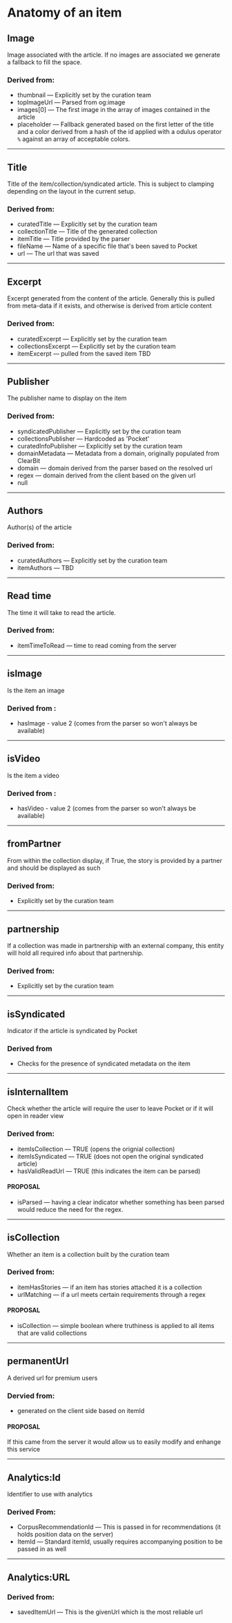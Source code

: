 # Anatomy of an item

## Image

Image associated with the article. If no images are associated we generate a fallback to fill the space.

### Derived from:

- thumbnail — Explicitly set by the curation team
- topImageUrl — Parsed from og:image
- images[0] — The first image in the array of images contained in the article
- placeholder — Fallback generated based on the first letter of the title and a color derived from a hash of the id applied with a odulus operator `%` against an array of acceptable colors.

---

## Title

Title of the item/collection/syndicated article. This is subject to clamping depending on the layout in the current setup.

### Derived from:

- curatedTitle — Explicitly set by the curation team
- collectionTitle — Title of the generated collection
- itemTitle — Title provided by the parser
- fileName — Name of a specific file that's been saved to Pocket
- url — The url that was saved

---

## Excerpt

Excerpt generated from the content of the article. Generally this is pulled from meta-data if it exists, and otherwise is derived from article content

### Derived from:

- curatedExcerpt — Explicitly set by the curation team
- collectionsExcerpt — Explicitly set by the curation team
- itemExcerpt — pulled from the saved item TBD

---

## Publisher

The publisher name to display on the item

### Derived from:

- syndicatedPublisher — Explicitly set by the curation team
- collectionsPublisher — Hardcoded as 'Pocket'
- curatedInfoPublisher — Explicitly set by the curation team
- domainMetadata — Metadata from a domain, originally populated from ClearBit
- domain — domain derived from the parser based on the resolved url
- regex — domain derived from the client based on the given url
- null

---

## Authors

Author(s) of the article

### Derived from:

- curatedAuthors — Explicitly set by the curation team
- itemAuthors — TBD

---

## Read time

The time it will take to read the article.

### Derived from:

- itemTimeToRead — time to read coming from the server

---

## isImage

Is the item an image

### Derived from :

- hasImage - value 2 (comes from the parser so won't always be available)

---

## isVideo

Is the item a video

### Derived from :

- hasVideo - value 2 (comes from the parser so won't always be available)

---

## fromPartner

From within the collection display, if True, the story is provided by a partner and should be displayed as such

### Derived from:

- Explicitly set by the curation team

---

## partnership

If a collection was made in partnership with an external company, this entity will hold all required info about that partnership.

### Derived from:

- Explicitly set by the curation team

---

## isSyndicated

Indicator if the article is syndicated by Pocket

### Derived from

- Checks for the presence of syndicated metadata on the item

---

## isInternalItem

Check whether the article will require the user to leave Pocket or if it will open in reader view

### Derived from:

- itemIsCollection — TRUE (opens the orignial collection)
- itemIsSyndicated — TRUE (does not open the original syndicated article)
- hasValidReadUrl — TRUE (this indicates the item can be parsed)

#### PROPOSAL

- isParsed — having a clear indicator whether something has been parsed would reduce the need for the regex.

---

## isCollection

Whether an item is a collection built by the curation team

### Derived from:

- itemHasStories — if an item has stories attached it is a collection
- urlMatching — if a url meets certain requirements through a regex

#### PROPOSAL

- isCollection — simple boolean where truthiness is applied to all items that are valid collections

---

## permanentUrl

A derived url for premium users

### Dervied from:

- generated on the client side based on itemId

#### PROPOSAL

If this came from the server it would allow us to easily modify and enhange this service

---

## Analytics:Id

Identifier to use with analytics

### Derived From:

- CorpusRecommendationId — This is passed in for recommendations (it holds position data on the server)
- ItemId — Standard itemId, usually requires accompanying position to be passed in as well

---

## Analytics:URL

### Derived from:

- savedItemUrl — This is the givenUrl which is the most reliable url
